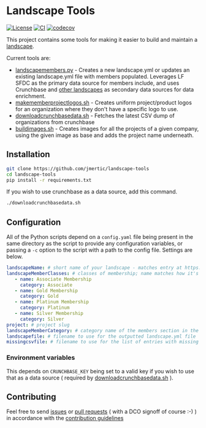# Landscape Tools

[![License](https://img.shields.io/github/license/jmertic/landscape-tools)](LICENSE)
[![CI](https://github.com/jmertic/landscape-tools/workflows/CI/badge.svg)](https://github.com/jmertic/landscape-tools/actions?query=workflow%3ACI)
[![codecov](https://codecov.io/gh/jmertic/landscape-tools/graph/badge.svg?token=A05TDQO69V)](https://codecov.io/gh/jmertic/landscape-tools)

This project contains some tools for making it easier to build and maintain a [landscape](https://github.com/cncf/landscapeapp).

Current tools are:

- [landscapemembers.py](landscapemembers.py) - Creates a new landscape.yml or updates an existing landscape.yml file with members populated. Leverages LF SFDC as the primary data source for members include, and uses Crunchbase and [other landscapes](https://github.com/cncf/landscapeapp/blob/master/landscapes.yml) as secondary data sources for data enrichment.
- [makememberprojectlogos.sh](makememberprojectlogos.sh) - Creates uniform project/product logos for an organization where they don't have a specific logo to use.
- [downloadcrunchbasedata.sh](downloadcrunchbasedata.sh) - Fetches the latest CSV dump of organizations from crunchbase
- [buildimages.sh](buildimages.sh) - Creates images for all the projects of a given company, using the given image as base and adds the project name underneath.

## Installation

```bash
git clone https://github.com/jmertic/landscape-tools
cd landscape-tools
pip install -r requirements.txt
```

If you wish to use crunchbase as a data source, add this command.

```bash
./downloadcrunchbasedata.sh 
```

## Configuration

All of the Python scripts depend on a `config.yaml` file being present in the same directory as the script to provide any configuration variables, or passing a `-c` option to the script with a path to the config file. Settings are below.

```yaml
landscapeName: # short name of your landscape - matches entry at https://github.com/cncf/landscapeapp/blob/master/landscapes.yml
landscapeMemberClasses: # classes of membership; name matches how it's listed in LF SFDC, and category how it will be listed in the landscape. Example below...
   - name: Associate Membership
     category: Associate
   - name: Gold Membership
     category: Gold
   - name: Platinum Membership
     category: Platinum
   - name: Silver Membership
     category: Silver
project: # project slug
landscapeMemberCategory: # category name of the members section in the landscape.yml file
landscapefile: # filename to use for the outputted landscape.yml file
missingcsvfile: # filename to use for the list of entries with missing parts ( such as a logo, website, or crunchbase entry )
```

### Environment variables

This depends on `CRUNCHBASE_KEY` being set to a valid key if you wish to use that as a data source ( required by [downloadcrunchbasedata.sh](downloadcrunchbasedata.sh) ).

## Contributing

Feel free to send [issues](/issues) or [pull requests](/pulls) ( with a DCO signoff of course :-) ) in accordance with the [contribution guidelines](CONTRIBUTING.md)
